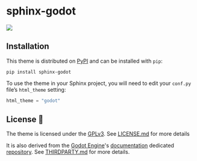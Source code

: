 # sphinx-godot

<a href="#">
  <img src="https://img.shields.io/badge/%F0%9F%94%96%20Version-0.0.4-ec3832.svg?color=ec3832&style=flat" />
</a>


## Installation

This theme is distributed on [PyPI][pypi] and can be installed with `pip`:

```shell
pip install sphinx-godot
```

To use the theme in your Sphinx project, you will need to edit your `conf.py` file’s `html_theme` setting:

```python
html_theme = "godot"
```
## License 📝

The theme is licensed under the [GPLv3](https://www.gnu.org/licenses/gpl-3.0.html).
See [LICENSE.md](LICENSE.md) for more details

It is also derived from the [Godot Engine][godot-engine]'s [documentation][godot-docs] dedicated [repository][godot-docs-repo].
See [THIRDPARTY.md](THIRDPARTY.md) for more details.

[godot-docs-repo]: https://github.com/godotengine/godot-docs
[godot-docs]: https://docs.godotengine.org
[godot-engine]: https://github.com/godotengine/godot
[pypi]: https://pypi.org/opsocket/sphinx-godot